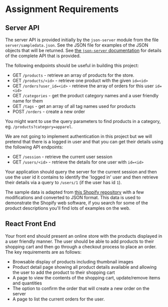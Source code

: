 # Assignment Requirements

## Server API

The server API is provided initially by the `json-server` module from 
the file `server/sampledata.json`.  See the JSON file for examples of the
JSON objects that will be returned.  See
[the `json-server` documentation](https://github.com/typicode/json-server)
for details of the complete API that is provided.

The following endpoints should be useful in building this project:

* GET `/products` - retrieve an array of products for the store.
* GET `/products/<id>` - retrieve one product with the given `id=<id>`
* GET `/orders?user_id=<id>` - retrieve the array of orders for this user `id=<id>`
* GET `/categories` - get the product category names and a user friendly name for them
* GET `/tags` - get an array of all tag names used for products
* POST `/orders` - create a new order

You might want to use the query parameters to find products in a category, eg.
`/products?category=apparel`.

We are not going to implement authentication in this project but we will
pretend that there is a logged in user and that you can get their
details using the following API endpoints:

* GET `/session` - retrieve the current user session
* GET `/users/<id>` - retrieve the details for one user with `id=<id>`

Your application should query the server for the current session and then
use the user id it contains to identify the 'logged in' user and then
retrieve their details via a query to `/users/1` (if the user has id `1`).

The sample data is adapted from
[this Shopify repository](https://github.com/shopifypartners/product-csvs)
with a few modifications and converted to JSON format.  This data is used to
demonstrate the Shopify web software, if you search for some of the product
descriptions you'll find lots of examples on the web.

## React Front End

Your front end should present an online store with the products
displayed in a user friendly manner.  The user should be able to
add products to their shopping cart and then go through a checkout
process to place an order.  The key requirements are as follows:

* Browsable display of products including thumbnail images
* Product detail page showing all product details available and allowing
  the user to add the product to their shopping cart
* A page to view the contents of the shopping cart, update/remove items and quantities
* The option to confirm the order that will create a new order on the server
* A page to list the current orders for the user.
